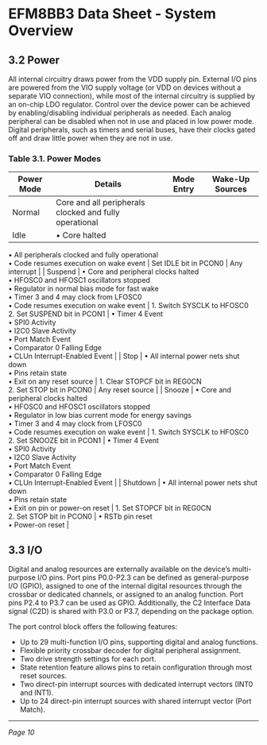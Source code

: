 # EFM8BB3 Data Sheet - System Overview

## 3.2 Power

All internal circuitry draws power from the VDD supply pin. External I/O pins are powered from the VIO supply voltage (or VDD on devices without a separate VIO connection), while most of the internal circuitry is supplied by an on-chip LDO regulator. Control over the device power can be achieved by enabling/disabling individual peripherals as needed. Each analog peripheral can be disabled when not in use and placed in low power mode. Digital peripherals, such as timers and serial buses, have their clocks gated off and draw little power when they are not in use.

### Table 3.1. Power Modes

| Power Mode | Details | Mode Entry | Wake-Up Sources |
|------------|---------|------------|-----------------|
| Normal | Core and all peripherals clocked and fully operational |  |  |
| Idle | • Core halted  
• All peripherals clocked and fully operational  
• Code resumes execution on wake event | Set IDLE bit in PCON0 | Any interrupt |
| Suspend | • Core and peripheral clocks halted  
• HFOSC0 and HFOSC1 oscillators stopped  
• Regulator in normal bias mode for fast wake  
• Timer 3 and 4 may clock from LFOSC0  
• Code resumes execution on wake event | 1. Switch SYSCLK to HFOSC0  
2. Set SUSPEND bit in PCON1 | • Timer 4 Event  
• SPI0 Activity  
• I2C0 Slave Activity  
• Port Match Event  
• Comparator 0 Falling Edge  
• CLUn Interrupt-Enabled Event |
| Stop | • All internal power nets shut down  
• Pins retain state  
• Exit on any reset source | 1. Clear STOPCF bit in REG0CN  
2. Set STOP bit in PCON0 | Any reset source |
| Snooze | • Core and peripheral clocks halted  
• HFOSC0 and HFOSC1 oscillators stopped  
• Regulator in low bias current mode for energy savings  
• Timer 3 and 4 may clock from LFOSC0  
• Code resumes execution on wake event | 1. Switch SYSCLK to HFOSC0  
2. Set SNOOZE bit in PCON1 | • Timer 4 Event  
• SPI0 Activity  
• I2C0 Slave Activity  
• Port Match Event  
• Comparator 0 Falling Edge  
• CLUn Interrupt-Enabled Event |
| Shutdown | • All internal power nets shut down  
• Pins retain state  
• Exit on pin or power-on reset | 1. Set STOPCF bit in REG0CN  
2. Set STOP bit in PCON0 | • RSTb pin reset  
• Power-on reset |

## 3.3 I/O

Digital and analog resources are externally available on the device’s multi-purpose I/O pins. Port pins P0.0-P2.3 can be defined as general-purpose I/O (GPIO), assigned to one of the internal digital resources through the crossbar or dedicated channels, or assigned to an analog function. Port pins P2.4 to P3.7 can be used as GPIO. Additionally, the C2 Interface Data signal (C2D) is shared with P3.0 or P3.7, depending on the package option.

The port control block offers the following features:

- Up to 29 multi-function I/O pins, supporting digital and analog functions.
- Flexible priority crossbar decoder for digital peripheral assignment.
- Two drive strength settings for each port.
- State retention feature allows pins to retain configuration through most reset sources.
- Two direct-pin interrupt sources with dedicated interrupt vectors (INT0 and INT1).
- Up to 24 direct-pin interrupt sources with shared interrupt vector (Port Match).

---
*Page 10*